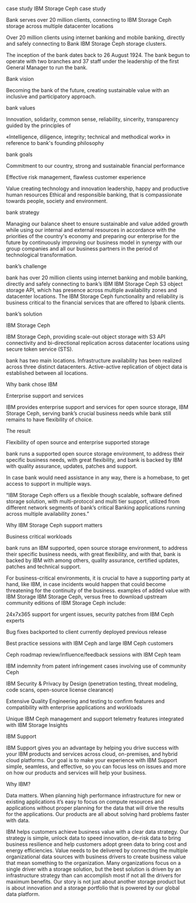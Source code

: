 case study
IBM Storage Ceph case study  

Bank serves over 20 million clients, connecting to IBM Storage Ceph storage across multiple datacenter locations   

Over 20 million clients using internet banking and mobile banking, directly and safely connecting to Bank IBM Storage Ceph storage clusters.   

  

  

The inception of the bank dates back to 26 August 1924. The bank begun to operate with two branches and 37 staff under the leadership of the first General Manager to run the bank.   

Bank vision  

Becoming the bank of the future, creating sustainable value with an inclusive and participatory approach.  

  

bank values  

Innovation, solidarity, common sense, reliability, sincerity, transparency guided by the principles of  

«Intelligence, diligence, integrity; technical and methodical work» in reference to bank's founding philosophy  

bank goals  

Commitment to our country, strong and sustainable financial performance  

Effective risk management, flawless customer experience  

Value creating technology and innovation leadership, happy and productive human resources Ethical and responsible banking, that is compassionate towards people, society and environment.  

bank strategy  

Managing our balance sheet to ensure sustainable and value added growth while using our internal and external resources in accordance with the priorities of the country's economy and preparing our enterprise for the future by continuously improving our business model in synergy with our group companies and all our business partners in the period of technological transformation.  

bank’s challenge   

bank has over 20 million clients using internet banking and mobile banking, directly and safely connecting to bank’s IBM IBM Storage Ceph S3 object storage API, which has presence across multiple availability zones and datacenter locations. The IBM Storage Ceph functionality and reliability is business critical to the financial services that are offered to İşbank clients.   

   

bank’s solution   

IBM Storage Ceph   

IBM Storage Ceph, providing scale-out object storage with S3 API connectivity and bi-directional replication across datacenter locations using secure token service (STS).   

bank has two main locations. Infrastructure availability has been realized across three distinct datacenters. Active-active replication of object data is established between all locations.  

  

Why bank chose IBM  

Enterprise support and services   

IBM provides enterprise support and services for open source storage, IBM Storage Ceph, serving bank’s crucial business needs while bank still remains to have flexibility of choice.   

  

The result  

Flexibility of open source and enterprise supported storage  

bank runs a supported open source storage environment, to address their specific business needs, with great flexibility, and bank is backed by IBM with quality assurance, updates, patches and support.  

In case bank would need assistance in any way, there is a homebase, to get access to support in multiple ways.  

 “IBM Storage Ceph offers us a flexible though scalable, software defined storage solution, with multi-protocol and multi tier support, utilized from different network segments of bank’s critical Banking applications running across multiple availability zones.”  

  

  

Why IBM Storage Ceph support matters  

  

Business critical workloads   

bank runs an IBM supported, open source storage environment, to address their specific business needs, with great flexibility, and with that, bank is backed by IBM with among others, quality assurance, certified updates, patches and technical support.  

For business-critical environments, it is crucial to have a supporting party at hand, like IBM, in case incidents would happen that could become threatening for the continuity of the business. examples of added value with IBM Storage IBM Storage Ceph, versus free to download upstream community editions of IBM Storage Ceph include: 

24x7x365 support for urgent issues, security patches from IBM Ceph experts​ 

Bug fixes backported to client currently deployed previous release​ 

Best practice sessions with IBM Ceph and large IBM Ceph customers ​ 

Ceph roadmap review/influence/feedback sessions with IBM Ceph team​ 

IBM indemnity from patent infringement cases involving use of community Ceph​ 

IBM Security & Privacy by Design (penetration testing, threat modeling, code scans, open-source license clearance) ​ 

Extensive Quality Engineering and testing to confirm features and compatibility with enterprise applications and workloads​ 

Unique IBM Ceph management and support telemetry features integrated with IBM Storage Insights ​ 

 

IBM Support  

IBM Support gives you an advantage by helping you drive success with your IBM products and services across cloud, on-premises, and hybrid cloud platforms. Our goal is to make your experience with IBM Support simple, seamless, and effective, so you can focus less on issues and more on how our products and services will help your business.  

 

Why IBM?  

Data matters. When planning high performance infrastructure for new or existing applications it’s easy to focus on compute resources and applications without proper planning for the data that will drive the results for the applications. Our products are all about solving hard problems faster with data.  

IBM helps customers achieve business value with a clear data strategy. Our strategy is simple, unlock data to speed innovation, de-risk data to bring business resilience and help customers adopt green data to bring cost and energy efficiencies. Value needs to be delivered by connecting the multiple organizational data sources with business drivers to create business value that mean something to the organization. Many organizations focus on a single driver with a storage solution, but the best solution is driven by an infrastructure strategy than can accomplish most if not all the drivers for maximum benefits. Our story is not just about another storage product but is about innovation and a storage portfolio that is powered by our global data platform.  

